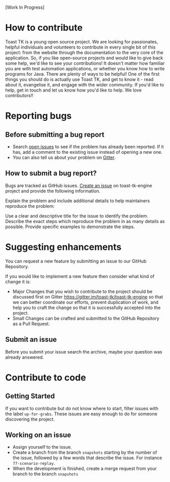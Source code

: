 [Work In Progress]

# How to contribute

Toast TK is a young open source project.
We are looking for passionates, helpful individuals and volunteers to contribute in every single bit of this project: from the website through the documentation to the very core of the application.
So, if you like open-source projects and would like to give back some help, we'd like to see your contributions!
It doesn't matter how familiar you are with test automation applications, or whether you know how to write programs for Java. There are plenty of ways to be helpful! One of the first things you should do is actually use Toast TK, and get to know it - read about it, evangelise it, and engage with the wider community.
If you'd like to help, get in touch and let us know how you'd like to help. We love contributors!!

# Reporting bugs

## Before submitting a bug report

- Search [open issues](https://github.com/toast-tk/toast-tk-engine/issues) to see if the problem has already been reported. If it has, add a comment to the existing issue instead of opening a new one.
- You can also tell us about your problem on [Gitter](https://gitter.im/toast-tk/toast-tk-engine).

## How to submit a bug report?

Bugs are tracked as GitHub issues. [Create an issue](https://github.com/toast-tk/toast-tk-engine/issues/new) on toast-tk-engine project and provide the following information.

Explain the problem and include additional details to help maintainers reproduce the problem:

Use a clear and descriptive title for the issue to identify the problem.
Describe the exact steps which reproduce the problem in as many details as possible.
Provide specific examples to demonstrate the steps.

# Suggesting enhancements

You can request a new feature by submitting an issue to our GitHub Repository.

If you would like to implement a new feature then consider what kind of change it is:
- Major Changes that you wish to contribute to the project should be discussed first on Gitter https://gitter.im/toast-tk/toast-tk-engine so that we can better coordinate our efforts, prevent duplication of work, and help you to craft the change so that it is successfully accepted into the project.
- Small Changes can be crafted and submitted to the GitHub Repository as a Pull Request.

## Submit an issue

Before you submit your issue search the archive, maybe your question was already answered.

# Contribute to code

## Getting Started

If you want to contribute but do not know where to start, filter issues with the label `up-for-grabs`. These issues are easy enough to do for someone discovering the project.

## Working on an issue

- Assign yourself to the issue.
- Create a branch from the branch `snapshots` starting by the number of the issue, followed by a few words that describe the issue. For instance `77-scenario-replay`.
- When the development is finished, create a merge request from your branch to the branch `snapshots`
